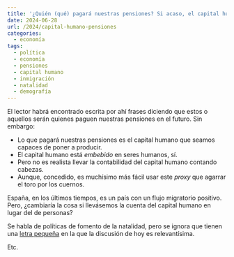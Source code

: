 ```yaml
---
title: '¿Quién (qué) pagará nuestras pensiones? Si acaso, el capital humano'
date: 2024-06-28
url: /2024/capital-humano-pensiones
categories:
  - economía
tags:
  - política
  - economía
  - pensiones
  - capital humano
  - inmigración
  - natalidad
  - demografía
---
```


El lector habrá encontrado escrita por ahí frases diciendo que estos o aquellos serán quienes paguen nuestras pensiones en el futuro. Sin embargo:

- Lo que pagará nuestras pensiones es el capital humano que seamos capaces de poner a producir.
- El capital humano está _embebido_ en seres humanos, sí.
- Pero no es realista llevar la contabilidad del capital humano contando cabezas.
- Aunque, concedido, es muchísimo más fácil usar este _proxy_ que agarrar el toro por los cuernos.

España, en los últimos tiempos, es un país con un flujo migratorio positivo. Pero, ¿cambiaría la cosa si llevásemos la cuenta del capital humano en lugar del de personas?

Se habla de políticas de fomento de la natalidad, pero se ignora que tienen una
[letra pequeña](https://www.economist.com/leaders/2024/05/23/why-paying-women-to-have-more-babies-wont-work)
en la que la discusión de hoy es relevantísima.

Etc.